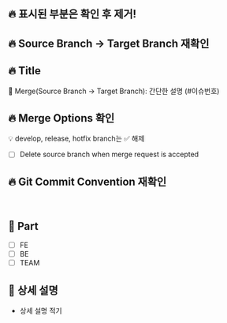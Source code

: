 ## :fire: 표시된 부분은 확인 후 제거!

## :fire: Source Branch -> Target Branch 재확인

## :fire: Title

:twisted_rightwards_arrows: Merge(Source Branch -> Target Branch): 간단한 설명 (#이슈번호)
<br>

## :fire: Merge Options 확인
:bulb: develop, release, hotfix branch는 :white_check_mark: 해제

- [ ] Delete source branch when merge request is accepted


## :fire: Git Commit Convention 재확인
<br>

## :pushpin: Part

- [ ]  FE
- [ ]  BE
- [ ]  TEAM

## :pushpin: 상세 설명

- 상세 설명 적기